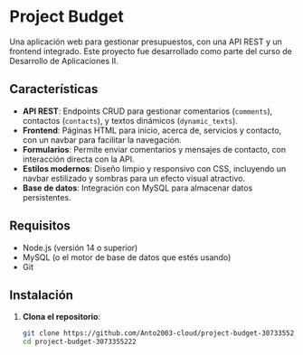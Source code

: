 # Project Budget

Una aplicación web para gestionar presupuestos, con una API REST y un frontend integrado. Este proyecto fue desarrollado como parte del curso de Desarrollo de Aplicaciones II.

## Características
- **API REST**: Endpoints CRUD para gestionar comentarios (`comments`), contactos (`contacts`), y textos dinámicos (`dynamic_texts`).
- **Frontend**: Páginas HTML para inicio, acerca de, servicios y contacto, con un navbar para facilitar la navegación.
- **Formularios**: Permite enviar comentarios y mensajes de contacto, con interacción directa con la API.
- **Estilos modernos**: Diseño limpio y responsivo con CSS, incluyendo un navbar estilizado y sombras para un efecto visual atractivo.
- **Base de datos**: Integración con MySQL para almacenar datos persistentes.

## Requisitos
- Node.js (versión 14 o superior)
- MySQL (o el motor de base de datos que estés usando)
- Git

## Instalación
1. **Clona el repositorio**:
   ```bash
   git clone https://github.com/Anto2003-cloud/project-budget-3073355222.git
   cd project-budget-3073355222